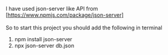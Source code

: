 I have used json-server like API from [https://www.npmjs.com/package/json-server] <br/> <br/>
So to start this project you should add the following in terminal
1. npm install json-server
2. npx json-server db.json
